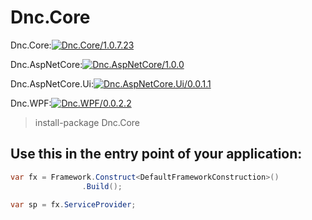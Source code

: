 ﻿Dnc.Core
===

Dnc.Core:[![Dnc.Core/1.0.7.23](https://img.shields.io/badge/nuget-1.0.7.23-blue.svg)](https://www.nuget.org/packages/Dnc.Core/1.0.7.23)

Dnc.AspNetCore:[![Dnc.AspNetCore/1.0.0](https://img.shields.io/badge/nuget-1.0.0-blue.svg)](https://www.nuget.org/packages/Dnc.AspNetCore/1.0.0)

Dnc.AspNetCore.Ui:[![Dnc.AspNetCore.Ui/0.0.1.1](https://img.shields.io/badge/nuget-0.0.1.1-blue.svg)](https://www.nuget.org/packages/Dnc.AspNetCore.Ui/0.0.1.1)

Dnc.WPF:[![Dnc.WPF/0.0.2.2](https://img.shields.io/badge/nuget-0.0.2.1-blue.svg)](https://www.nuget.org/packages/Dnc.WPF/0.0.2.2)

> install-package Dnc.Core


## Use this in the entry point of your application: 

```c#
var fx = Framework.Construct<DefaultFrameworkConstruction>()
                .Build();

var sp = fx.ServiceProvider;
```


